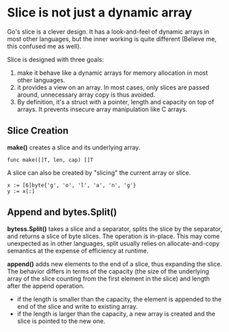 # Slice is not just a dynamic array

Go's slice is a clever design. It has a look-and-feel of dynamic arrays in most other languages, but the inner working is quite different (Believe me, this confused me as well). 

Slice is designed with three goals:
1. make it behave like a dynamic arrays for memory allocation in most other languages.
2. it provides a view on an array. In most cases, only slices are passed around, unnecessary array copy is thus avoided.
3. By definition, it's a struct with a pointer, length and capacity on top of arrays. It prevents insecure array manipulation like C arrays.

## Slice Creation
**make()** creates a slice and its underlying array. 
```
func make([]T, len, cap) []T
```

A slice can also be created by "slicing" the current array or slice.
```
x := [6]byte{'g', 'o', 'l', 'a', 'n', 'g'}
y := x[:]
```

## Append and bytes.Split()
**bytess.Split()** takes a slice and a separator, splits the slice by the separator, and returns a slice of byte slices. The operation is in-place. This may come unexpected as in other languages, split usually relies on allocate-and-copy semantics at the expense of efficiency at runtime. 

**append()** adds new elements to the end of a slice, thus expanding the slice. The behavior differs in terms of the capacity (the size of the underlying array of the slice counting from the first element in the slice) and length after the append operation.
* ​if the length is smaller than the capacity, the element is appended to the end of the slice and write to existing array.
* if the length is larger than the capacity, a new array is created and the slice is pointed to the new one.